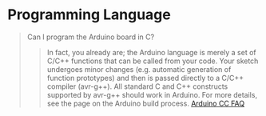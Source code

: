 # Programming Language

> Can I program the Arduino board in C? 
> > In fact, you already are; the Arduino language is merely a set of C/C++ functions that can be called from your code. Your sketch undergoes minor changes (e.g. automatic generation of function prototypes) and then is passed directly to a C/C++ compiler (avr-g++). All standard C and C++ constructs supported by avr-g++ should work in Arduino. For more details, see the page on the Arduino build process. [Arduino CC FAQ](https://www.arduino.cc/en/Main/FAQ)